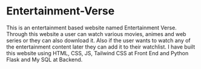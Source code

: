 # Entertainment-Verse
This is an entertainment based website named Entertainment Verse. Through this website a user can watch various movies, animes and web series or they can also download it. Also if the user wants to watch any of the entertainment content later they can add it to their watchlist. I have built this website using HTML, CSS, JS, Tailwind CSS at Front End and Python Flask and My SQL at Backend.

